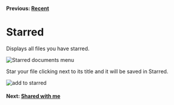 #### Previous: [Recent](./recent.md)

# Starred

Displays all files you have starred.

![Starred documents menu](img/starred-docs.png)

Star your file clicking next to its title and it will be saved in Starred.

![add to starred](./img/add-to-starred.png) 

#### Next: [Shared with me](./shared-with-me.md)